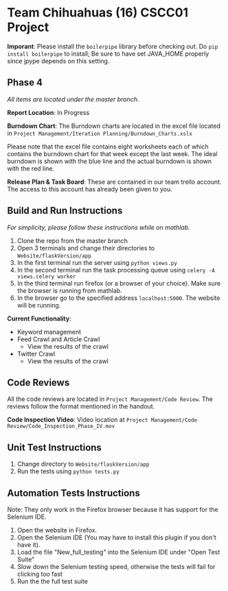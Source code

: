 Team Chihuahuas (16) CSCC01 Project
===================================
**Imporant**: Please install the `boilerpipe` library before checking out. Do `pip install boilerpipe` to install; Be sure to have set JAVA_HOME properly since jpype depends on this setting.

Phase 4
-------
_All items are located under the master branch._

**Report Location**: In Progress

**Burndown Chart**: The Burndown charts are located in the excel file located in `Project Management/Iteration Planning/Burndown_Charts.xslx`

Please note that the excel file contains eight worksheets each of which contains the burndown chart for that week except the last week. The ideal burndown is shown with the blue line and the actual burndown is shown with the red line.

**Release Plan & Task Board**: These are contained in our team trello account. The access to this account has already been given to you.

Build and Run Instructions
---------------------------
_For simplicity, please follow these instructions while on mathlab._

1. Clone the repo from the master branch
2. Open 3 terminals and change their directories to `Website/flaskVersion/app`
3. In the first terminal run the server using `python views.py`
4. In the second terminal run the task processing queue using `celery -A views.celery worker`
5. In the third terminal run firefox (or a browser of your choice). Make sure the browser is running from mathlab.
6. In the browser go to the specified address `localhost:5000`. The website will be running.

**Current Functionality**:
  
- Keyword management
- Feed Crawl and Article Crawl
  * View the results of the crawl
- Twitter Crawl
  * View the results of the crawl

Code Reviews
-----------------------
All the code reviews are located in `Project Management/Code Review`. The reviews follow the format mentioned in the handout.


**Code Inspection Video**: Video location at `Project Management/Code Review/Code_Inspection_Phase_IV.mov`

Unit Test Instructions
-----------------------

1. Change directory to `Website/flaskVersion/app`
2. Run the tests using `python tests.py`

Automation Tests Instructions
------------------------------
Note: They only work in the Firefox browser because it has support for the Selenium IDE.

1. Open the website in Firefox.
2. Open the Selenium IDE (You may have to install this plugin if you don't have it).
3. Load the file "New_full_testing" into the Selenium IDE under "Open Test Suite"
4. Slow down the Selenium testing speed, otherwise the tests will fail for clicking too fast
5. Run the the full test suite
